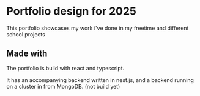 # Portfolio design for 2025

This portfolio showcases my work i've done in my freetime and different school projects

## Made with

The portfolio is build with react and typescript.

It has an accompanying backend written in nest.js, and a backend running on a cluster in from MongoDB. (not build yet)
